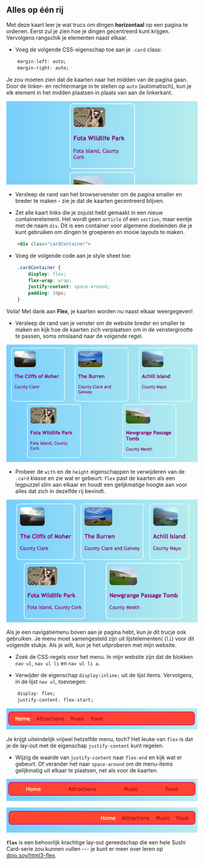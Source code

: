 ## Alles op één rij

Met deze kaart leer je wat trucs om dingen **horizontaal** op een pagina te ordenen. Eerst zul je zien hoe je dingen gecentreerd kunt krijgen. Vervolgens rangschik je elementen naast elkaar.

+ Voeg de volgende CSS-eigenschap toe aan je `.card` class:

```css
    margin-left: auto;
    margin-right: auto;
```

Je zou moeten zien dat de kaarten naar het midden van de pagina gaan. Door de linker- en rechtermarge in te stellen op `auto` (automatisch), kun je elk element in het midden plaatsen in plaats van aan de linkerkant.

![The cards appear in the middle instead of over to the left](images/marginAuto.png)

+ Versleep de rand van het browservenster om de pagina smaller en breder te maken - zie je dat de kaarten gecentreerd blijven.

+ Zet alle kaart links die je zojuist hebt gemaakt in een nieuw containerelement. Het wordt geen `article` of een `section`, maar eentje met de naam `div`. Dit is een container voor algemene doeleinden die je kunt gebruiken om dingen te groeperen en mooie layouts te maken.

```html
    <div class="cardContainer">
```

+ Voeg de volgende code aan je style sheet toe:

```css
    .cardContainer {
        display: flex;
        flex-wrap: wrap;
        justify-content: space-around;
        padding: 10px;
    }
```

Voila! Met dank aan **Flex**, je kaarten worden nu naast elkaar weergegeven!

+ Versleep de rand van je venster om de website breder en smaller te maken en kijk hoe de kaarten zich verplaatsen om in de venstergrootte te passen, soms omslaand naar de volgende regel.

![Cards arranged in two rows spaced evenly to fit the browser width](images/flexSideBySide.png)

+ Probeer de `with` en de `height` eigenschappen te verwijderen van de `.card` klasse en zie wat er gebeurt: `flex` past de kaarten als een legpuzzel slim aan elkaar en houdt een gelijkmatige hoogte aan voor alles dat zich in dezelfde rij bevindt.

![Cards arranged side by side with automatic width](images/flexAutoWidths.png)

Als je een navigatiemenu boven aan je pagina hebt, kun je dit trucje ook gebruiken. Je menu moet samengesteld zijn uit lijstelementen( (`li`) voor dit volgende stukje. Als je wilt, kun je het uitproberen met mijn website.

+ Zoek de CSS-regels voor het menu. In mijn website zijn dat de blokken `nav ul`, `nav ul li` en `nav ul li a`.

+ Verwijder de eigenschap `display:inline;` uit de lijst items. Vervolgens, in de lijst `nav ul`, toevoegen:

```css
    display: flex;
    justify-content: flex-start;
```

![Menu with items aligned to the left](images/flexMenuStart.png)

Je krijgt uiteindelijk vrijwel hetzelfde menu, toch? Het leuke van `flex` is dat je de lay-out met de eigenschap `justify-content` kunt regelen.

+ Wijzig de waarde van `justify-content` naar `flex-end` en kijk wat er gebeurt. Of verander het naar `space-around` om de menu-items gelijkmatig uit elkaar te plaatsen, net als voor de kaarten.

![Menu with items evenly spaced](images/flexMenuSpace.png)

![Menu with items aligned to the right](images/flexMenuEnd.png)

**`flex`** is een behoorlijk krachtige lay-out gereedschap die een hele Sushi Card-serie zou kunnen vullen \--- je kunt er meer over leren op [dojo.soy/html3-flex](http://dojo.soy/html3-flex).